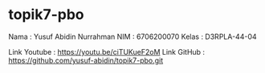 # topik7-pbo

Nama	: Yusuf Abidin Nurrahman
NIM	: 6706200070
Kelas	: D3RPLA-44-04

Link Youtube	: https://youtu.be/ciTUKueF2oM
Link GitHub	: https://github.com/yusuf-abidin/topik7-pbo.git

